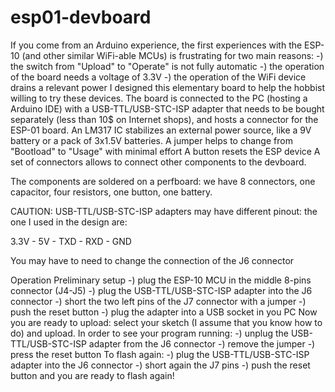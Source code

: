 # esp01-devboard
If you come from an Arduino experience, the first experiences with the ESP-10 (and other similar WiFi-able MCUs) is
frustrating for two main reasons:
-) the switch from "Upload" to "Operate" is not fully automatic
-) the operation of the board needs a voltage of 3.3V
-) the operation of the WiFi device drains a relevant power
I designed this elementary board to help the hobbist willing to try these devices.
The board is connected to the PC (hosting a Arduino IDE) with a USB-TTL/USB-STC-ISP adapter that needs to be bought separately
(less than 10$ on Internet shops), and hosts a connector for the ESP-01 board.
An LM317 IC stabilizes an external power source, like a 9V battery or a pack of 3x1.5V batteries.
A jumper helps to change from "Bootload" to "Usage" with minimal effort
A button resets the ESP device
A set of connectors allows to connect other components to the devboard.

The components are soldered on a perfboard: we have 8 connectors, one capacitor, four resistors, one button, one battery.

CAUTION: USB-TTL/USB-STC-ISP adapters may have different pinout: the one I used in the design are:

3.3V - 5V - TXD - RXD - GND

You may have to need to change the connection of the J6 connector

Operation
Preliminary setup
-) plug the ESP-10 MCU in the middle 8-pins connector (J4-J5)
-) plug the USB-TTL/USB-STC-ISP adapter into the J6 connector
-) short the two left pins of the J7 connector with a jumper
-) push the reset button
-) plug the adapter into a USB socket in you PC
Now you are ready to upload: select your sketch (I assume that you know how to do) and upload.
In order to see your program running:
-) unplug the USB-TTL/USB-STC-ISP adapter from the J6 connector
-) remove the jumper
-) press the reset button
To flash again:
-) plug the USB-TTL/USB-STC-ISP adapter into the J6 connector
-) short again the J7 pins
-) push the reset button
and you are ready to flash again!

